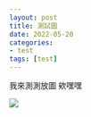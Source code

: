 ```yaml
---
layout: post
title: 測試圖
date: 2022-05-20 
categories:
- test
tags: [test]
---
```


我來測測放圖 欸嘿嘿

<img src="https://i.imgur.com/jEPgWQC.jpg" />